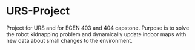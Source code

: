 # URS-Project
Project for URS and for ECEN 403 and 404 capstone. Purpose is to solve the robot kidnapping problem and dynamically update indoor maps with new data about small changes to the environment.
